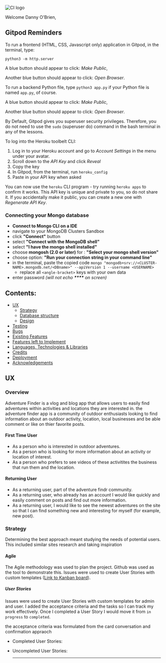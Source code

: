 ![CI logo](https://codeinstitute.s3.amazonaws.com/fullstack/ci_logo_small.png)

Welcome Danny O'Brien,


## Gitpod Reminders

To run a frontend (HTML, CSS, Javascript only) application in Gitpod, in the terminal, type:

`python3 -m http.server`

A blue button should appear to click: _Make Public_,

Another blue button should appear to click: _Open Browser_.

To run a backend Python file, type `python3 app.py` if your Python file is named `app.py`, of course.

A blue button should appear to click: _Make Public_,

Another blue button should appear to click: _Open Browser_.

By Default, Gitpod gives you superuser security privileges. Therefore, you do not need to use the `sudo` (superuser do) command in the bash terminal in any of the lessons.

To log into the Heroku toolbelt CLI:

1. Log in to your Heroku account and go to *Account Settings* in the menu under your avatar.
2. Scroll down to the *API Key* and click *Reveal*
3. Copy the key
4. In Gitpod, from the terminal, run `heroku_config`
5. Paste in your API key when asked

You can now use the `heroku` CLI program - try running `heroku apps` to confirm it works. This API key is unique and private to you, so do not share it. If you accidentally make it public, you can create a new one with _Regenerate API Key_.

### Connecting your Mongo database

- **Connect to Mongo CLI on a IDE**
- navigate to your MongoDB Clusters Sandbox
- click **"Connect"** button
- select **"Connect with the MongoDB shell"**
- select **"I have the mongo shell installed"**
- choose **mongosh (2.0 or later)** for : **"Select your mongo shell version"**
- choose option: **"Run your connection string in your command line"**
- in the terminal, paste the copied code `mongo "mongodb+srv://<CLUSTER-NAME>.mongodb.net/<DBname>" --apiVersion 1 --username <USERNAME>`
  - replace all `<angle-bracket>` keys with your own data
- enter password _(will not echo **\*\*\*\*** on screen)_




## Contents:

- <a href="#ux">UX</a>
  - <a href="#strategy">Strategy</a>
  - <a href="#db">Database structure</a>
  - <a href="#design">Design</a>
- <a href="#testing">Testing</a>
- <a href="#bugs">Bugs</a>
- <a href="#features">Existing Features</a>
- <a href="#f_features">Features left to Implement</a>
- <a href="#technology">Languages, Technologies & Libraries</a>
- <a href="#credits">Credits</a>
- <a href="#deployment">Deployment</a>
- <a href="#acknowledgements">Acknowledgements</a>

## <div id="ux">UX</div>
### Overview
Adventure Finder is a vlog and blog app that allows users to  easily find adventures  within activities and locations they are interested in. the adventure finder app is a community of outdoor enthusiasts looking to find information about an outdoor activity, location, local businesses and be able comment or like on thier favorite posts. 

#### First Time User
- As a person who is interested in outdoor adventures.
- As a person who is looking for more information about an activity or location of interest.
- As a person who prefers to see videos of these activitites the business that run them and the location.

#### Returning User
- As a returning user, part of the adventure findr community.
- As a returning user, who already has an account I would like quickly and easily comment on posts and find out more information.
- As a returning user, I would like to see the newest adventures on the site so that I can find something new and interesting for myself (for example, new post).

### <div id="strategy">Strategy</div>
Determining the best approach meant studying the needs of potential users. This included similar sites research and taking inspiration

#### Agile
The Agile methodology was used to plan the project. Github was used as the tool to demonstrate this.  Issues were used to create User Stories with custom templates ([Link to Kanban board](https://github.com/users/dannyobrien761/projects/1/views/1)). 


##### User Stories 
Issues were used to create User Stories with custom templates for admin and user. I added the acceptance criteria and the tasks so I can track my work effectively. Once I completed a User Story I would move it from `in progress` to `completed`. 

the acceptance criteria was formulated  from the card conversation and confirmation appraoch

- Completed User Stories:<br />

 

- Uncompleted User Stories:<br/>

    

  ---